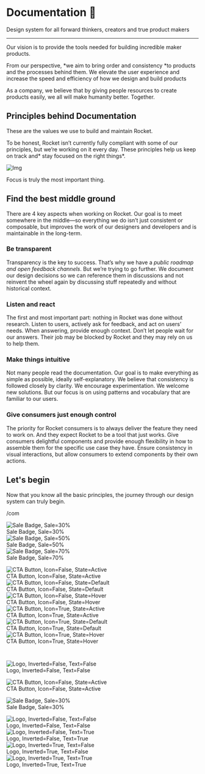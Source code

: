 
# Documentation 🚀

Design system for all forward thinkers, creators and true product makers

---

Our vision is to provide the tools needed for building incredible maker products.

From our perspective, *we aim to bring order and consistency *to products and the processes behind them. We elevate the user experience and increase the speed and efficiency of how we design and build products

As a company, we believe that by giving people resources to create products easily, we all will make humanity better. Together.

## Principles behind Documentation

These are the values we use to build and maintain Rocket.

To be honest, Rocket isn’t currently fully compliant with some of our principles, but we’re working on it every day. These principles help us keep on track and* stay focused on the right things*.

![Img](https://studio-assets.supernova.io/design-systems/14533/9289758a-6300-472a-bbc6-a57098081abf.jpeg)

Focus is truly the most important thing.

## Find the best middle ground

There are 4 key aspects when working on Rocket. Our goal is to meet somewhere in the middle—so everything we do isn’t just consistent or composable, but improves the work of our designers and developers and is maintainable in the long-term.

### Be transparent

Transparency is the key to success. That’s why we have a *public roadmap and open feedback channels*. But we’re trying to go further. We document our design decisions so we can reference them in discussions and not reinvent the wheel again by discussing stuff repeatedly and without historical context.

### Listen and react

The first and most important part: nothing in Rocket was done without research. Listen to users, actively ask for feedback, and act on users’ needs. When answering, provide enough context. Don’t let people wait for our answers. Their job may be blocked by Rocket and they may rely on us to help them.

### Make things intuitive

Not many people read the documentation. Our goal is to make everything as simple as possible, ideally self-explanatory. We believe that consistency is followed closely by clarity. We encourage experimentation. We welcome new solutions. But our focus is on using patterns and vocabulary that are familiar to our users.

### Give consumers just enough control

The priority for Rocket consumers is to always deliver the feature they need to work on. And they expect Rocket to be a tool that just works. Give consumers delightful components and provide enough flexibility in how to assemble them for the specific use case they have. Ensure consistency in visual interactions, but allow consumers to extend components by their own actions.

## Let's begin

Now that you know all the basic principles, the journey through our design system can truly begin.

/com

  
![Sale Badge, Sale=30%](https://studio-assets.supernova.io/design-systems/14533/7bdcbc4c-26b0-40f1-83fb-aec70a70f81b.png)  
Sale Badge, Sale=30%  
![Sale Badge, Sale=50%](https://studio-assets.supernova.io/design-systems/14533/3f24cb41-558c-4f7e-bf7b-3d6d02b06b44.png)  
Sale Badge, Sale=50%  
![Sale Badge, Sale=70%](https://studio-assets.supernova.io/design-systems/14533/b5ee5586-9746-42e5-bbb4-a56f4bbf6120.png)  
Sale Badge, Sale=70%  


  
![CTA Button, Icon=False, State=Active](https://studio-assets.supernova.io/design-systems/14533/fdf99790-931c-46f9-a3e7-8ad6070633ee.png)  
CTA Button, Icon=False, State=Active  
![CTA Button, Icon=False, State=Default](https://studio-assets.supernova.io/design-systems/14533/12863eb4-ab5e-4ba8-bd89-9f58e6fc27b6.png)  
CTA Button, Icon=False, State=Default  
![CTA Button, Icon=False, State=Hover](https://studio-assets.supernova.io/design-systems/14533/8ae9bbb3-e27e-4299-b8dd-0dd04ec0ebfa.png)  
CTA Button, Icon=False, State=Hover  
![CTA Button, Icon=True, State=Active](https://studio-assets.supernova.io/design-systems/14533/ec136703-c6a7-4617-81aa-4371b47f9f01.png)  
CTA Button, Icon=True, State=Active  
![CTA Button, Icon=True, State=Default](https://studio-assets.supernova.io/design-systems/14533/1d2df576-641e-4305-bd50-55a7f9411d9d.png)  
CTA Button, Icon=True, State=Default  
![CTA Button, Icon=True, State=Hover](https://studio-assets.supernova.io/design-systems/14533/c0e1872b-ec93-4b2c-aec4-84a16c3c3cde.png)  
CTA Button, Icon=True, State=Hover  


```javascript  
  
```

  
![Logo, Inverted=False, Text=False](https://studio-assets.supernova.io/design-systems/14533/5fafe614-85db-4303-b1b1-10952574a929.png)  
Logo, Inverted=False, Text=False  


  
  


  
![CTA Button, Icon=False, State=Active](https://studio-assets.supernova.io/design-systems/14533/fdf99790-931c-46f9-a3e7-8ad6070633ee.png)  
CTA Button, Icon=False, State=Active  


  
![Sale Badge, Sale=30%](https://studio-assets.supernova.io/design-systems/14533/7bdcbc4c-26b0-40f1-83fb-aec70a70f81b.png)  
Sale Badge, Sale=30%  


  
![Logo, Inverted=False, Text=False](https://studio-assets.supernova.io/design-systems/14533/5fafe614-85db-4303-b1b1-10952574a929.png)  
Logo, Inverted=False, Text=False  
![Logo, Inverted=False, Text=True](https://studio-assets.supernova.io/design-systems/14533/ee7bf7b2-3e84-4330-aa97-44c2e3e77ef2.png)  
Logo, Inverted=False, Text=True  
![Logo, Inverted=True, Text=False](https://studio-assets.supernova.io/design-systems/14533/e2c09924-875d-48f3-8c33-f03a9eb50ebd.png)  
Logo, Inverted=True, Text=False  
![Logo, Inverted=True, Text=True](https://studio-assets.supernova.io/design-systems/14533/73c78ee9-15b7-4cbf-baf9-5a6da8f8ac31.png)  
Logo, Inverted=True, Text=True  
